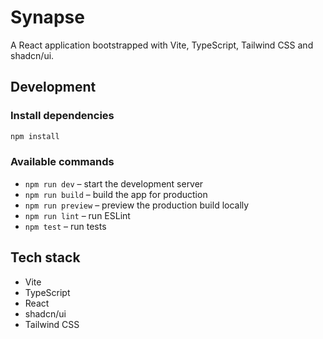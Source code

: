 # Synapse

A React application bootstrapped with Vite, TypeScript, Tailwind CSS and shadcn/ui.

## Development

### Install dependencies

```sh
npm install
```

### Available commands

- `npm run dev` – start the development server
- `npm run build` – build the app for production
- `npm run preview` – preview the production build locally
- `npm run lint` – run ESLint
- `npm test` – run tests

## Tech stack

- Vite
- TypeScript
- React
- shadcn/ui
- Tailwind CSS
